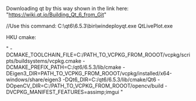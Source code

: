 
Downloading qt by this way shown in the link here: 
"https://wiki.qt.io/Building_Qt_6_from_Git"

//Use this command:
C:\qt6\6.5.3\bin\windeployqt.exe QtLivePlot.exe

HKU cmake:

"
-DCMAKE_TOOLCHAIN_FILE=C:/PATH_TO_VCPKG_FROM_ROOOT/vcpkg/scripts/buildsystems/vcpkg.cmake
-DCMAKE_PREFIX_PATH=C:/qt6/6.5.3/lib/cmake
-DEigen3_DIR=PATH_TO_VCPKG_FROM_ROOOT/vcpkg/installed/x64-windows/share/eigen3
-DQt6_DIR=C:/qt6/6.5.3/lib/cmake/Qt6
-DOpenCV_DIR=C:/PATH_TO_VCPKG_FROM_ROOOT/opencv/build
-DVCPKG_MANIFEST_FEATURES=assimp;imgui
"
